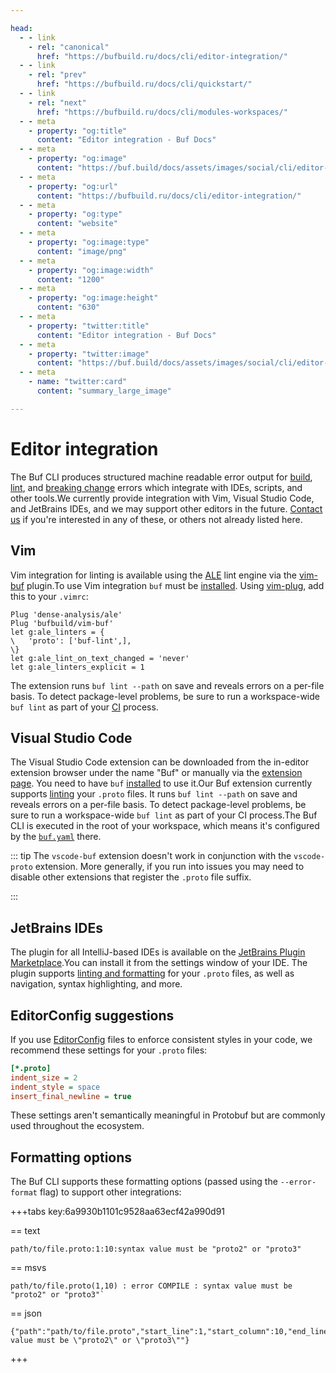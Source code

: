 ```yaml
---

head:
  - - link
    - rel: "canonical"
      href: "https://bufbuild.ru/docs/cli/editor-integration/"
  - - link
    - rel: "prev"
      href: "https://bufbuild.ru/docs/cli/quickstart/"
  - - link
    - rel: "next"
      href: "https://bufbuild.ru/docs/cli/modules-workspaces/"
  - - meta
    - property: "og:title"
      content: "Editor integration - Buf Docs"
  - - meta
    - property: "og:image"
      content: "https://buf.build/docs/assets/images/social/cli/editor-integration.png"
  - - meta
    - property: "og:url"
      content: "https://bufbuild.ru/docs/cli/editor-integration/"
  - - meta
    - property: "og:type"
      content: "website"
  - - meta
    - property: "og:image:type"
      content: "image/png"
  - - meta
    - property: "og:image:width"
      content: "1200"
  - - meta
    - property: "og:image:height"
      content: "630"
  - - meta
    - property: "twitter:title"
      content: "Editor integration - Buf Docs"
  - - meta
    - property: "twitter:image"
      content: "https://buf.build/docs/assets/images/social/cli/editor-integration.png"
  - - meta
    - name: "twitter:card"
      content: "summary_large_image"

---
```


# Editor integration

The Buf CLI produces structured machine readable error output for [build](../../build/overview/), [lint](../../lint/overview/), and [breaking change](../../breaking/overview/) errors which integrate with IDEs, scripts, and other tools.We currently provide integration with Vim, Visual Studio Code, and JetBrains IDEs, and we may support other editors in the future. [Contact us](../../contact/) if you're interested in any of these, or others not already listed here.

## Vim

Vim integration for linting is available using the [ALE](https://github.com/dense-analysis/ale) lint engine via the [vim-buf](https://github.com/bufbuild/vim-buf) plugin.To use Vim integration `buf` must be [installed](../installation/). Using [vim-plug](https://github.com/junegunn/vim-plug), add this to your `.vimrc`:

```vim
Plug 'dense-analysis/ale'
Plug 'bufbuild/vim-buf'
let g:ale_linters = {
\   'proto': ['buf-lint',],
\}
let g:ale_lint_on_text_changed = 'never'
let g:ale_linters_explicit = 1
```

The extension runs `buf lint --path` on save and reveals errors on a per-file basis. To detect package-level problems, be sure to run a workspace-wide `buf lint` as part of your [CI](../../bsr/ci-cd/setup/) process.

## Visual Studio Code

The Visual Studio Code extension can be downloaded from the in-editor extension browser under the name "Buf" or manually via the [extension page](https://marketplace.visualstudio.com/items?itemName=bufbuild.vscode-buf). You need to have `buf` [installed](../installation/) to use it.Our Buf extension currently supports [linting](../../lint/overview/) your `.proto` files. It runs `buf lint --path` on save and reveals errors on a per-file basis. To detect package-level problems, be sure to run a workspace-wide `buf lint` as part of your CI process.The Buf CLI is executed in the root of your workspace, which means it's configured by the [`buf.yaml`](../../configuration/v2/buf-yaml/) there.

::: tip The `vscode-buf` extension doesn't work in conjunction with the `vscode-proto` extension. More generally, if you run into issues you may need to disable other extensions that register the `.proto` file suffix.

:::

## JetBrains IDEs

The plugin for all IntelliJ-based IDEs is available on the [JetBrains Plugin Marketplace](https://plugins.jetbrains.com/plugin/19147-buf-for-protocol-buffers).You can install it from the settings window of your IDE. The plugin supports [linting and formatting](../../lint/overview/) for your `.proto` files, as well as navigation, syntax highlighting, and more.

## EditorConfig suggestions

If you use [EditorConfig](https://editorconfig.org) files to enforce consistent styles in your code, we recommend these settings for your `.proto` files:

```ini
[*.proto]
indent_size = 2
indent_style = space
insert_final_newline = true
```

These settings aren't semantically meaningful in Protobuf but are commonly used throughout the ecosystem.

## Formatting options

The Buf CLI supports these formatting options (passed using the `--error-format` flag) to support other integrations:

+++tabs key:6a9930b1101c9528aa63ecf42a990d91

== text

```text
path/to/file.proto:1:10:syntax value must be "proto2" or "proto3"
```

== msvs

```text
path/to/file.proto(1,10) : error COMPILE : syntax value must be "proto2" or "proto3"`
```

== json

```text
{"path":"path/to/file.proto","start_line":1,"start_column":10,"end_line":1,"end_column":10,"type":"COMPILE","message":"syntax value must be \"proto2\" or \"proto3\""}
```

+++
